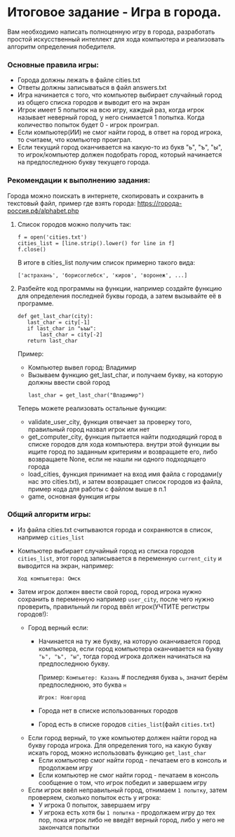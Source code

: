 # Итоговое задание - Игра в города.

Вам необходимо написать полноценную игру в города, разработать простой
искусственный интеллект для хода компьютера и реализовать алгоритм определения
победителя.


### Основные правила игры:

- Города должны лежать в файле cities.txt
- Ответы должны записываться в файл answers.txt
- Игра начинается с того, что компьютер выбирает случайный город из 
  общего списка городов и выводит его на экран
- Игрок имеет 5 попыток на всю игру, каждый раз, когда игрок называет
  неверный город, у него снимается 1 попытка. Когда количество попыток
  будет 0 - игрок проиграл.
- Если компьютер(ИИ) не смог найти город, в ответ на город игрока, то
  считаем, что компьютер проиграл.
- Если текущий город оканчивается на какую-то из букв "ь", "ъ", "ы", то игрок/компьютер 
  должен подобрать город, который начинается на предпоследнюю букву текущего города.


### Рекомендации к выполнению задания:

Города можно поискать в интернете, скопировать и сохранить в текстовый файл, пример где взять города: https://города-россия.рф/alphabet.php

1. Список городов можно получить так:

    ```python3
    f = open('cities.txt')
    cities_list = [line.strip().lower() for line in f]
    f.close()
    ```

    В итоге в cities_list получим список примерно такого вида:

    `['астрахань', 'борисоглебск', 'киров', 'воронеж', ...]`


2. Разбейте код программы на функции, например создайте функцию для определения последней буквы города,
   а затем вызывайте её в программе.
    ```python3
   def get_last_char(city):
       last_char = city[-1]
       if last_char in "ьъы":
           last_char = city[-2]
       return last_char
    ```
   Пример:
   - Компьютер вывел город: Владимир
   - Вызываем функцию get_last_char, и получаем букву, на которую должны ввести свой город
     ```python3
     last_char = get_last_char("Владимир")
     ```
   
   Теперь можете реализовать остальные функции:
   - validate_user_city, функция отвечает за проверку того, правильный город назвал игрок или нет
   - get_computer_city, функция пытается найти подходящий город в списке городов для хода компьютера.
     внутри этой функции вы ищите город по заданным критериям и возвращаете его, либо возвращаете None,
     если не нашли ни одного подходящего города
   - load_cities, функция принимает на вход имя файла с городами(у нас это cities.txt),
     и затем возвращает список городов из файла, пример кода для работы с файлом выше в п.1
   - game, основная функция игры

### Общий алгоритм игры:

- Из файла cities.txt считываются города и сохраняются в список, например `cities_list`
- Компьютер выбирает случайный город из списка городов `cities_list`,
  этот город записывается в переменную `current_city` и выводится на экран, например: 

    `Ход компьютера: Омск`
- Затем игрок должен ввести свой город, город игрока нужно сохранить в переменную например `user_city`,
  после чего нужно проверить, правильный ли город ввёл игрок(УЧТИТЕ регистры городов!):
  - Город верный если:
    - Начинается на ту же букву, на которую оканчивается город компьютера, если город компьютера оканчивается
      на букву `"ь", "ъ", "ы"`, тогда город игрока должен начинаться на предпоследнюю букву.
      
      Пример:
      `Компьютер: Казань`  # последняя буква `ь`, значит берём предпоследнюю, это буква `н`

      `Игрок: Новгород`
    - Города нет в списке использованных городов
    - Город есть в списке городов `cities_list`(файл `cities.txt`)
  - Если город верный, то уже компьютер должен найти город на букву города игрока. 
    Для определения того, на какую букву искать город, можно использовать функцию `get_last_char`
    - Если компьютер смог найти город - печатаем его в консоль и продолжаем игру
    - Если компьютер не смог найти город - печатаем в консоль сообщение о том, что игрок победил и завершаем игру
  - Если игрок ввёл неправильный город, отнимаем `1 попытку`, затем проверяем, сколько попыток есть у игрока:
    - У игрока 0 попыток, завершаем игру
    - У игрока есть хотя бы `1 попытка` - продолжаем игру до тех пор, пока игрок либо не введёт верный город, либо 
      у него не закончатся попытки

